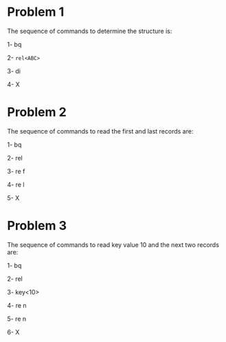 # Problem 1

The sequence of commands to determine the structure is:

1- bq

2- `rel<ABC>`
  
3- di

4- X

# Problem 2

The sequence of commands to read the first and last records are:

1- bq

2- rel<XYZ>
  
3- re f

4- re l

5- X

# Problem 3

The sequence of commands to read key value 10 and the next two records are:

1- bq

2- rel<XYZ>
  
3- key<10>

4- re n

5- re n

6- X

